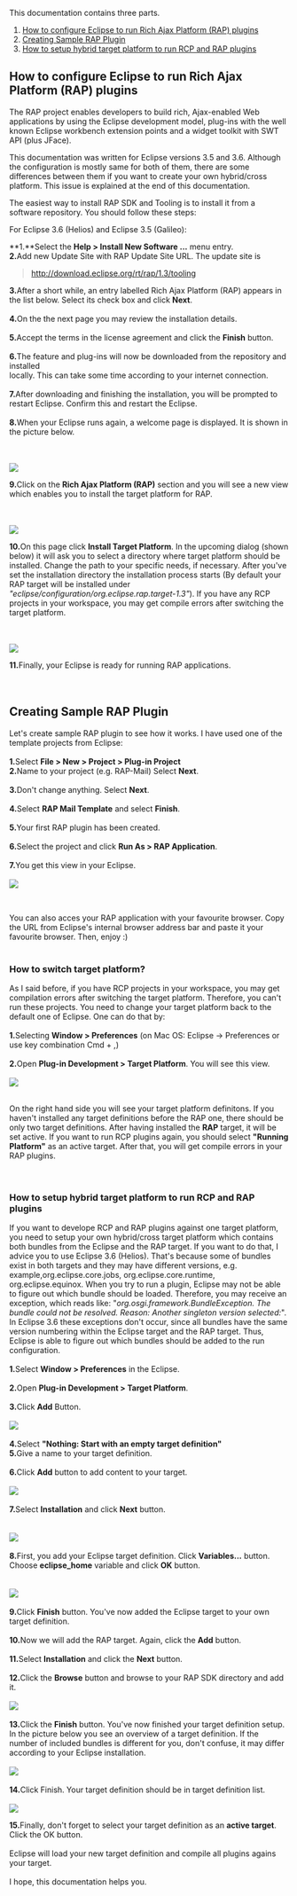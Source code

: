 This documentation contains three parts.
  1. [How to configure Eclipse to run Rich Ajax Platform (RAP) plugins](#How_to_configure_Eclipse_to_run_Rich_Ajax_Platform_(RAP)_plugins.md)
  1. [Creating Sample RAP Plugin](#Creating_Sample_RAP_Plugin.md)
  1. [How to setup hybrid target platform to run RCP and RAP plugins](#How_to_setup_hybrid_target_platform_to_run_RCP_and_RAP_plugins.md)


## How to configure Eclipse to run Rich Ajax Platform (RAP) plugins ##

The RAP project enables developers to build rich, Ajax-enabled Web applications by using the Eclipse development model, plug-ins with the well known Eclipse workbench extension points and a widget toolkit with SWT API (plus JFace).

This documentation was written for Eclipse versions 3.5 and 3.6. Although the configuration is mostly same for both of them, there are some differences between them if you want to create your own hybrid/cross platform. This issue is explained at the end of this documentation.

The easiest way to install RAP SDK and Tooling is to install it from a software repository. You should follow these steps:

For Eclipse 3.6 (Helios) and Eclipse 3.5 (Galileo):

**1.**Select the **Help > Install New Software ...** menu entry.
<br>
<b>2.</b>Add new Update Site with RAP Update Site URL. The update site is<br>
<blockquote><a href='http://download.eclipse.org/rt/rap/1.3/tooling'>http://download.eclipse.org/rt/rap/1.3/tooling</a></blockquote>

<b>3.</b>After a short while, an entry labelled Rich Ajax Platform (RAP) appears in the list below. Select its check box and click <b>Next</b>.<br>
<br>
<b>4.</b>On the the next page you may review the installation details.<br>
<br>
<b>5.</b>Accept the terms in the license agreement and click the <b>Finish</b> button.<br>
<br>
<b>6.</b>The feature and plug-ins will now be downloaded from the repository and installed<br>
locally. This can take some time according to your internet connection.<br>
<br>
<b>7.</b>After downloading and finishing the installation, you will be prompted to restart Eclipse. Confirm this and restart the Eclipse.<br>
<br>
<b>8.</b>When your Eclipse runs again, a welcome page is displayed. It is shown in the picture below.<br>
<br>
<br>

<img src='http://unicase.googlecode.com/files/Welcome_Page.png' />

<br>

<b>9.</b>Click on the <b>Rich Ajax Platform (RAP)</b> section and you will see a new view which enables you to install the target platform for RAP.<br>
<br>
<br>

<img src='http://unicase.googlecode.com/files/Install_Target_Platform.png' />

<br>

<b>10.</b>On this page click <b>Install Target Platform</b>. In the upcoming dialog (shown below) it will ask you to select a directory where target platform should be installed. Change the path to your specific needs, if necessary. After you've set the installation directory the installation process starts (By default your RAP target will be installed under <i>"eclipse/configuration/org.eclipse.rap.target-1.3"</i>). If you have any RCP projects in your workspace, you may get compile errors after switching the target platform.<br>
<br>
<br>

<img src='http://unicase.googlecode.com/files/Target_Path.png' />

<br>

<b>11.</b>Finally, your Eclipse is ready for running RAP applications.<br>
<br>
<br>

<h2>Creating Sample RAP Plugin</h2>

Let's create sample RAP plugin to see how it works. I have used one of the template projects from Eclipse:<br>
<br>
<b>1.</b>Select <b>File > New > Project > Plug-in Project</b>
<br>
<b>2.</b>Name to your project (e.g. RAP-Mail) Select <b>Next</b>.<br>
<br>
<b>3.</b>Don't change anything. Select <b>Next</b>.<br>
<br>
<b>4.</b>Select <b>RAP Mail Template</b> and select <b>Finish</b>.<br>
<br>
<b>5.</b>Your first RAP plugin has been created.<br>
<br>
<b>6.</b>Select the project and click <b>Run As > RAP Application</b>.<br>
<br>
<b>7.</b>You get this view in your Eclipse.<br>
<br>
<img src='http://unicase.googlecode.com/files/RAP_Mail.png' />

<br>

You can also acces your RAP application with your favourite browser. Copy the URL from Eclipse's internal browser address bar and paste it your favourite browser. Then, enjoy  :)<br>
<br>

<h3>How to switch target platform?</h3>

As I said before, if you have RCP projects in your workspace, you may get compilation errors after switching the target platform. Therefore, you can't run these projects. You need to change your target platform back to the default one of Eclipse. One can do that by:<br>
<br>
<b>1.</b>Selecting <b>Window > Preferences</b> (on Mac OS: Eclipse -> Preferences or use key combination Cmd + ,)<br>
<br>
<b>2.</b>Open <b>Plug-in Development > Target Platform</b>. You will see this view.<br>
<br>
<img src='http://unicase.googlecode.com/files/Install_Target_Platform.png' />

<br>
On the right hand side you will see your target platform definitons. If you haven't  installed any target definitions before the RAP one, there should be only two target definitions. After having installed the <b>RAP</b> target, it will be set active. If you want to run RCP plugins again, you should select <b>"Running Platform"</b> as an active target. After that, you will get compile errors in your RAP plugins.<br>
<br>
<br>

<h3>How to setup hybrid target platform to run RCP and RAP plugins</h3>

If you want to develope RCP and RAP plugins against one target platform, you need to setup your own hybrid/cross target platform which contains both bundles from the Eclipse and the RAP target. If you want to do that, I advice you to use Eclipse 3.6 (Helios). That's because some of bundles exist in both targets and they may have different versions, e.g. example,org.eclipse.core.jobs, org.eclipse.core.runtime, org.eclipse.equinox. When you try to run a plugin, Eclipse may not be able to figure out which bundle should be loaded. Therefore, you may receive an exception, which reads like:  "<i>org.osgi.framework.BundleException. The bundle could not be resolved. Reason: Another singleton version selected:</i>".<br>
In Eclipse 3.6 these exceptions don't occur, since all bundles have the same version numbering within the Eclipse target and the RAP target. Thus, Eclipse is able to figure out which bundles should be added to the run configuration.<br>
<br>
<b>1.</b>Select <b>Window > Preferences</b> in the Eclipse.<br>
<br>
<b>2.</b>Open <b>Plug-in Development > Target Platform</b>.<br>
<br>
<b>3.</b>Click <b>Add</b> Button.<br>
<br>
<img src='http://unicase.googlecode.com/files/Target-1.png' />
<br>
<br>
<b>4.</b>Select <b>"Nothing: Start with an empty target definition"</b>
<br>
<b>5.</b>Give a name to your target definition.<br>
<br>
<b>6.</b>Click <b>Add</b> button to add content to your target.<br>
<br>
<img src='http://unicase.googlecode.com/files/Target-2.png' />
<br>
<br>
<b>7.</b>Select <b>Installation</b> and click <b>Next</b> button.<br>
<br>
<br>
<img src='http://unicase.googlecode.com/files/Target-3.png' />
<br>
<br>
<b>8.</b>First, you add your Eclipse target definition. Click <b>Variables...</b> button. Choose <b>eclipse_home</b> variable and click <b>OK</b> button.<br>
<br>
<br>
<img src='http://unicase.googlecode.com/files/Target-4.png' />
<br>
<br>
<b>9.</b>Click <b>Finish</b> button. You've now added the Eclipse target to your own target definition.<br>
<br>
<b>10.</b>Now we will add the RAP target. Again, click the <b>Add</b> button.<br>
<br>
<b>11.</b>Select <b>Installation</b> and click the <b>Next</b> button.<br>
<br>
<b>12.</b>Click the <b>Browse</b> button and browse to your RAP SDK directory and add it.<br>
<br>
<img src='http://unicase.googlecode.com/files/Target-5.png' />
<br>
<br>
<b>13.</b>Click the <b>Finish</b> button. You've now finished your target definition setup. In the picture below you see an overview of a target definition. If the number of included bundles is different for you, don't confuse, it may differ according to your Eclipse installation.<br>
<br>
<img src='http://unicase.googlecode.com/files/Target-6.png' />
<br>
<br>
<b>14.</b>Click Finish. Your target definition should be in target definition list.<br>
<br>
<img src='http://unicase.googlecode.com/files/Target-7.png' />
<br>

<b>15.</b>Finally, don't forget to select your target definition as an <b>active target</b>. Click the OK button.<br>
<br>
Eclipse will load your new target definition and compile all plugins agains your target.<br>
<br>
I hope, this documentation helps you.